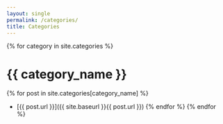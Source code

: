 ```yaml
---
layout: single
permalink: /categories/
title: Categories
---
```


{% for category in site.categories %}
# {{ category_name }}
{% for post in site.categories[category_name] %}
- [{{ post.url }}]({{ site.baseurl }}{{ post.url }})
{% endfor %}
{% endfor %}
